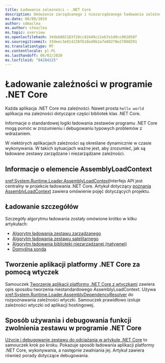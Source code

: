 ```yaml
---
title: Ładowanie zależności — .NET Core
description: Omówienie zarządzanego i niezarządzanego ładowania zależności w programie .NET Core
ms.date: 08/09/2019
author: sdmaclea
ms.author: stmaclea
ms.topic: overview
ms.openlocfilehash: 34deb802183f20cc92449c21eb7e149cc002850f
ms.sourcegitcommit: 33deec3e814238fb18a49b2a7e89278e27888291
ms.translationtype: MT
ms.contentlocale: pl-PL
ms.lasthandoff: 06/02/2020
ms.locfileid: "84284225"
---
```

# <a name="dependency-loading-in-net-core"></a>Ładowanie zależności w programie .NET Core

Każda aplikacja .NET Core ma zależności. Nawet prosta `hello world` aplikacja ma zależności dotyczące części bibliotek klas .NET Core.

Informacje o standardowej logiki ładowania zestawów programu .NET Core mogą pomóc w zrozumieniu i debugowaniu typowych problemów z wdrażaniem.

W niektórych aplikacjach zależności są określane dynamicznie w czasie wykonywania. W takich sytuacjach ważne jest, aby zrozumieć, jak są ładowane zestawy zarządzane i niezarządzane zależności.

## <a name="understanding-assemblyloadcontext"></a>Informacje o elemencie AssemblyLoadContext

<xref:System.Runtime.Loader.AssemblyLoadContext>Interfejs API jest centralny w projekcie ładowania .NET Core. Artykuł dotyczący [poznania AssemblyLoadContext](understanding-assemblyloadcontext.md) zawiera omówienie pojęć dotyczących projektu.

## <a name="loading-details"></a>Ładowanie szczegółów

Szczegóły algorytmu ładowania zostały omówione krótko w kilku artykułach:

- [Algorytm ładowania zestawu zarządzanego](loading-managed.md)
- [Algorytm ładowania zestawu satelitarnego](loading-resources.md)
- [Algorytm ładowania biblioteki niezarządzanej (natywnej)](loading-unmanaged.md)
- [Domyślna sonda](default-probing.md)

## <a name="create-a-net-core-application-with-plugins"></a>Tworzenie aplikacji platformy .NET Core za pomocą wtyczek

Samouczek [Tworzenie aplikacji platformy .NET Core z wtyczkami](../tutorials/creating-app-with-plugin-support.md) zawiera opis sposobu tworzenia niestandardowego AssemblyLoadContext. Używa <xref:System.Runtime.Loader.AssemblyDependencyResolver> do rozpoznawania zależności wtyczki. Samouczek prawidłowo izoluje zależności wtyczki od aplikacji hostingowej.

## <a name="how-to-use-and-debug-assembly-unloadability-in-net-core"></a>Sposób używania i debugowania funkcji zwolnienia zestawu w programie .NET Core

[Użycie i debugowanie zestawu do odciążania w artykule .NET Core](../../standard/assembly/unloadability.md) to samouczek krok po kroku. Pokazuje sposób ładowania aplikacji platformy .NET Core, wykonywania, a następnie zwalniania jej. Artykuł zawiera również porady dotyczące debugowania.
